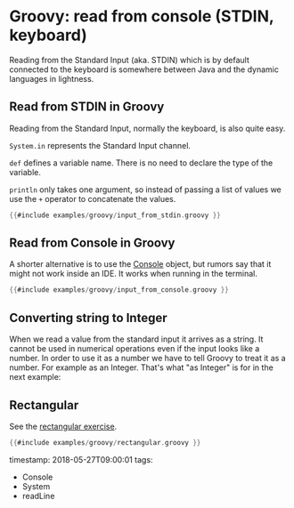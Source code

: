 # Groovy: read from console (STDIN, keyboard)


Reading from the Standard Input (aka. STDIN) which is by default connected to the keyboard is somewhere between
Java and the dynamic languages in lightness.


## Read from STDIN in Groovy

Reading from the Standard Input, normally the keyboard, is also quite easy.

`System.in` represents the Standard Input channel.

`def` defines a variable name. There is no need to declare the type of the variable.

`println` only takes one argument, so instead of passing a list of values we use the `+`
operator to concatenate the values.

```groovy
{{#include examples/groovy/input_from_stdin.groovy }}
```

## Read from Console in Groovy

A shorter alternative is to use the [Console](https://docs.oracle.com/javase/7/docs/api/java/io/Console.html) object, but rumors say that it might not work inside an IDE. It works when running in the terminal.

```groovy
{{#include examples/groovy/input_from_console.groovy }}
```

## Converting string to Integer

When we read a value from the standard input it arrives as a string. It cannot be used in numerical operations
even if the input looks like a number.
In order to use it as a number we have to tell Groovy to treat it as a number. For example as an Integer.
That's what "as Integer" is for in the next example:

## Rectangular

See the [rectangular exercise](/exercise-rectangular).

```groovy
{{#include examples/groovy/rectangular.groovy }}
```

timestamp: 2018-05-27T09:00:01
tags:
  - Console
  - System
  - readLine


